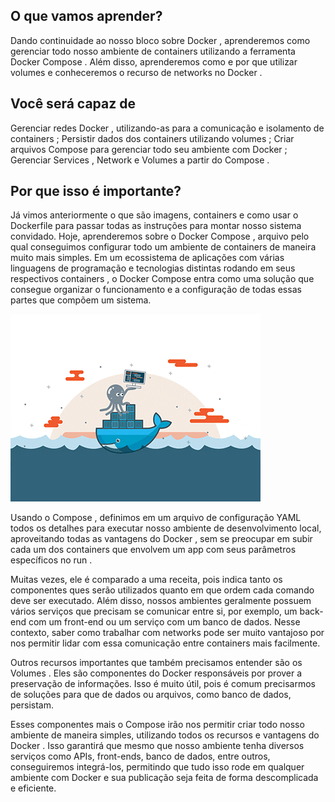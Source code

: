 ## O que vamos aprender? ##

Dando continuidade ao nosso bloco sobre Docker , aprenderemos como gerenciar todo nosso ambiente de containers utilizando a ferramenta Docker Compose . Além disso, aprenderemos como e por que utilizar volumes e conheceremos o recurso de networks no Docker .

## Você será capaz de ##

Gerenciar redes Docker , utilizando-as para a comunicação e isolamento de containers ;
Persistir dados dos containers utilizando volumes ;
Criar arquivos Compose para gerenciar todo seu ambiente com Docker ;
Gerenciar Services , Network e Volumes a partir do Compose .

## Por que isso é importante? ##

Já vimos anteriormente o que são imagens, containers e como usar o Dockerfile para passar todas as instruções para montar nosso sistema convidado.
Hoje, aprenderemos sobre o Docker Compose , arquivo pelo qual conseguimos configurar todo um ambiente de containers de maneira muito mais simples.
Em um ecossistema de aplicações com várias linguagens de programação e tecnologias distintas rodando em seus respectivos containers , o Docker Compose entra como uma solução que consegue organizar o funcionamento e a configuração de todas essas partes que compõem um sistema.

<img src="giphy .gif" />


Usando o Compose , definimos em um arquivo de configuração YAML todos os detalhes para executar nosso ambiente de desenvolvimento local, aproveitando todas as vantagens do Docker , sem se preocupar em subir cada um dos containers que envolvem um app com seus parâmetros específicos no run .

Muitas vezes, ele é comparado a uma receita, pois indica tanto os componentes ques serão utilizados quanto em que ordem cada comando deve ser executado.
Além disso, nossos ambientes geralmente possuem vários serviços que precisam se comunicar entre si, por exemplo, um back-end com um front-end ou um serviço com um banco de dados. Nesse contexto, saber como trabalhar com networks pode ser muito vantajoso por nos permitir lidar com essa comunicação entre containers mais facilmente.

Outros recursos importantes que também precisamos entender são os Volumes . Eles são componentes do Docker responsáveis por prover a preservação de informações. Isso é muito útil, pois é comum precisarmos de soluções para que de dados ou arquivos, como banco de dados, persistam.

Esses componentes mais o Compose irão nos permitir criar todo nosso ambiente de maneira simples, utilizando todos os recursos e vantagens do Docker . Isso garantirá que mesmo que nosso ambiente tenha diversos serviços como APIs, front-ends, banco de dados, entre outros, conseguiremos integrá-los, permitindo que tudo isso rode em qualquer ambiente com Docker e sua publicação seja feita de forma descomplicada e eficiente.
